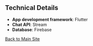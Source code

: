 ## Technical Details

- **App development framework**: Flutter
- **Chat API**: Stream
- **Database**: Firebase

[Back to Main Site](https://prephq.github.io/PrepHQ_Connect/)
